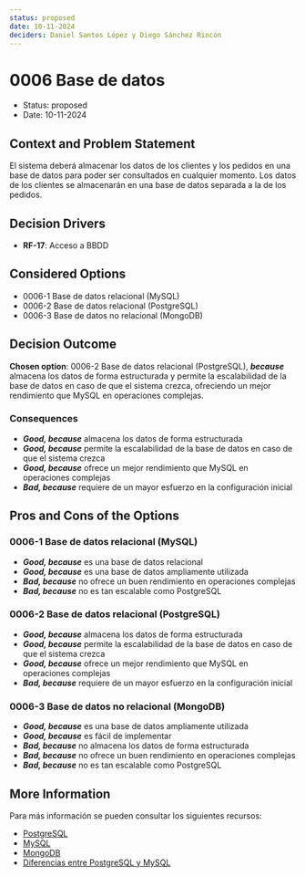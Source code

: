 ```yaml
---
status: proposed
date: 10-11-2024
deciders: Daniel Santos López y Diego Sánchez Rincón
---
```


# 0006 Base de datos

* Status: proposed
* Date: 10-11-2024

## Context and Problem Statement

El sistema deberá almacenar los datos de los clientes y los pedidos en una base de datos para poder ser consultados en cualquier momento.
Los datos de los clientes se almacenarán en una base de datos separada a la de los pedidos.

## Decision Drivers

* **RF-17**: Acceso a BBDD

## Considered Options

* 0006-1 Base de datos relacional (MySQL)
* 0006-2 Base de datos relacional (PostgreSQL)
* 0006-3 Base de datos no relacional (MongoDB)

## Decision Outcome

**Chosen option**: 0006-2 Base de datos relacional (PostgreSQL), ***because*** almacena los datos de forma estructurada y permite la escalabilidad de la base de datos en caso de que el sistema crezca, ofreciendo un mejor rendimiento que MySQL en operaciones complejas.

### Consequences

* ***Good, because*** almacena los datos de forma estructurada
* ***Good, because*** permite la escalabilidad de la base de datos en caso de que el sistema crezca
* ***Good, because*** ofrece un mejor rendimiento que MySQL en operaciones complejas
* ***Bad, because*** requiere de un mayor esfuerzo en la configuración inicial

## Pros and Cons of the Options

### 0006-1 Base de datos relacional (MySQL)

* ***Good, because*** es una base de datos relacional
* ***Good, because*** es una base de datos ampliamente utilizada
* ***Bad, because*** no ofrece un buen rendimiento en operaciones complejas
* ***Bad, because*** no es tan escalable como PostgreSQL

### 0006-2 Base de datos relacional (PostgreSQL)

* ***Good, because*** almacena los datos de forma estructurada
* ***Good, because*** permite la escalabilidad de la base de datos en caso de que el sistema crezca
* ***Good, because*** ofrece un mejor rendimiento que MySQL en operaciones complejas
* ***Bad, because*** requiere de un mayor esfuerzo en la configuración inicial

### 0006-3 Base de datos no relacional (MongoDB)

* ***Good, because*** es una base de datos ampliamente utilizada
* ***Good, because*** es fácil de implementar
* ***Bad, because*** no almacena los datos de forma estructurada
* ***Bad, because*** no ofrece un buen rendimiento en operaciones complejas
* ***Bad, because*** no es tan escalable como PostgreSQL

## More Information

Para más información se pueden consultar los siguientes recursos:

* [PostgreSQL](https://www.postgresql.org/)
* [MySQL](https://www.mysql.com/)
* [MongoDB](https://www.mongodb.com/)
* [Diferencias entre PostgreSQL y MySQL](https://www.digitalocean.com/community/tutorials/sqlite-vs-mysql-vs-postgresql-a-comparison-of-relational-database-management-systems)